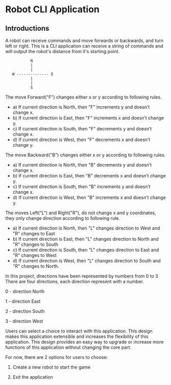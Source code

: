 # Robot CLI Application


## Introductions
A robot can receive commands and move forwards or backwards, and turn left or right. This is a CLI application can receive a string of commands and will output the robot's distance from it's 
starting point. 


               N
               |
               |
       W -------------- E
               |
               |
               S 
                       
           
   
The move Forward("F") changes either x or y according to following rules.
* a) If current direction is North, then "F" increments y and doesn’t change x.
* b) If current direction is East, then "F" increments x and doesn’t change y.
* c) If current direction is South, then "F" decrements y and doesn’t change x.
* d) If current direction is West, then "F" decrements x and doesn’t change y.

The move Backward("B") changes either x or y according to following rules.
* a) If current direction is North, then "B" decrements y and doesn’t change x.
* b) If current direction is East, then "B" decrements x and doesn’t change y.
* c) If current direction is South, then "B" increments y and doesn’t change x.
* d) If current direction is West, then "B" increments x and doesn’t change y.

The moves Left("L") and Right("R"), do not change x and y coordinates, they only change direction according to 
following rule.
* a) If current direction is North, then "L" changes direction to West and "R" changes to East
* b) If current direction is East, then "L" changes direction to North and "R" changes to South
* c) If current direction is South, then "L" changes direction to East and "R" changes to West
* d) If current direction is West, then "L" changes direction to South and "R" changes to North.


In this project, directions have been represented by numbers from 0 to 3 
There are four directions, each direction represent with a number. 

0 - direction North

1 - direction East

2 - direction South

3 - direction West


 Users can select a choice to interact with this application. This design makes this application extensible and
 increases the flexibility of this application. This design provides an easy way to upgrade or increase more
 functions of this application without changing the core part.
 
 For now, there are 2 options for users to choose:
 
 1. Create a new robot to start the game
 
 2. Exit the application